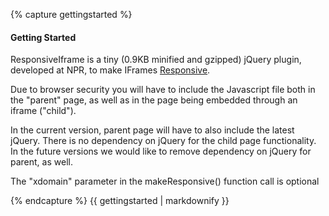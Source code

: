 {% capture gettingstarted %}

#### Getting Started
    
ResponsiveIframe is a tiny (0.9KB minified and gzipped) jQuery plugin, developed at NPR, 
to make IFrames [Responsive](http://en.wikipedia.org/wiki/Responsive_Web_Design).
    
Due to browser security you will have to include the Javascript file both in 
the "parent" page, as well as in the page being embedded through an iframe ("child").
       
In the current version, parent page will have to also include the latest jQuery.
There is no dependency on jQuery for the child page functionality. In the future versions we would
like to remove dependency on jQuery for parent, as well.
       
The "xdomain" parameter in the makeResponsive() function call is optional

{% endcapture %}
{{ gettingstarted | markdownify }}
